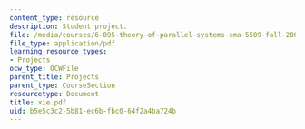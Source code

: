 ```yaml
---
content_type: resource
description: Student project.
file: /media/courses/6-895-theory-of-parallel-systems-sma-5509-fall-2003/b5e5c3c25b81ec6bfbc064f2a4ba724b_xie.pdf
file_type: application/pdf
learning_resource_types:
- Projects
ocw_type: OCWFile
parent_title: Projects
parent_type: CourseSection
resourcetype: Document
title: xie.pdf
uid: b5e5c3c2-5b81-ec6b-fbc0-64f2a4ba724b
---
```

